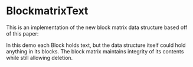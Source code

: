 # BlockmatrixText

This is an implementation of the new block matrix data structure based off of this paper:

In this demo each Block holds text, but the data structure itself could hold anything in its blocks. The block matrix maintains integrity of 
its contents while still allowing deletion. 
